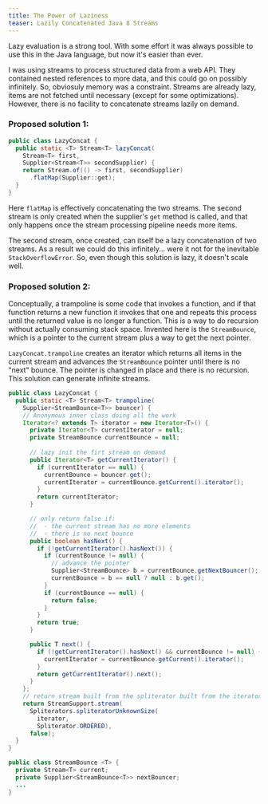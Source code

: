 ```yaml
---
title: The Power of Laziness
teaser: Lazily Concatenated Java 8 Streams
---
```


Lazy evaluation is a strong tool. With some effort it was always possible to use this in the Java language, but now it's easier than ever.

I was using streams to process structured data from a web API. They contained nested references to more data, and this could go on possibly infinitely.
 So, obviosuly memory was a constraint. Streams are already lazy, items are not fetched until necessary (except for some optimizations).
 However, there is no facility to concatenate streams lazily on demand. 

### Proposed solution 1: ###

```java
public class LazyConcat {
  public static <T> Stream<T> lazyConcat(
    Stream<T> first, 
    Supplier<Stream<T>> secondSupplier) {
    return Stream.of(() -> first, secondSupplier)
      .flatMap(Supplier::get);
  }
}
```

Here `flatMap` is effectively concatenating the two streams. The second stream is only created when the supplier's `get` method is called, and that only happens once the stream processing pipeline needs more items.

The second stream, once created, can itself be a lazy concatenation of two streams. As a result we could do this infinitely... were it not for the inevitable `StackOverflowError`.
So, even though this solution is lazy, it doesn't scale well.

### Proposed solution 2: ###

Conceptually, a trampoline is some code that invokes a function, and if that function returns a new function it invokes that one and repeats this process until the returned value is no longer a function.
This is a way to do recursion without actually consuming stack space. Invented here is the `StreamBounce`, which is a pointer to the current stream plus a way to get the next pointer.

`LazyConcat.trampoline` creates an iterator which returns all items in the current stream and advances the `StreamBounce` pointer until there is no "next" bounce.
The pointer is changed in place and there is no recursion. This solution can generate infinite streams.

```java
public class LazyConcat {
  public static <T> Stream<T> trampoline(
    Supplier<StreamBounce<T>> bouncer) {
    // Anonymous inner class doing all the work
    Iterator<? extends T> iterator = new Iterator<T>() {
      private Iterator<T> currentIterator = null;
      private StreamBounce currentBounce = null;
      
      // lazy init the firt stream on demand
      public Iterator<T> getCurrentIterator() {
        if (currentIterator == null) {
          currentBounce = bouncer.get();
          currentIterator = currentBounce.getCurrent().iterator();
        }
        return currentIterator;
      }

      // only return false if:
      //  - the current stream has no more elements
      //  - there is no next bounce
      public boolean hasNext() {
        if (!getCurrentIterator().hasNext()) {
          if (currentBounce != null) {
            // advance the pointer
            Supplier<StreamBounce> b = currentBounce.getNextBouncer();
            currentBounce = b == null ? null : b.get();
          }
          if (currentBounce == null) {
            return false;
          }
        }
        return true;
      }

      public T next() {
        if (!getCurrentIterator().hasNext() && currentBounce != null) {
          currentIterator = currentBounce.getCurrent().iterator();
        }
        return getCurrentIterator().next();
      }
    };
    // return stream built from the spliterator built from the iterator
    return StreamSupport.stream(
      Spliterators.spliteratorUnknownSize(
        iterator, 
        Spliterator.ORDERED), 
      false);
  }
}
```
    
```java    
public class StreamBounce <T> {
  private Stream<T> current;
  private Supplier<StreamBounce<T>> nextBouncer;
  ...
}
```


